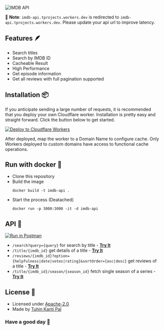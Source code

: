 ![IMDB API](https://user-images.githubusercontent.com/51857187/170807293-a52d8141-f743-4501-82e5-55e3d4286e61.jpg)

📖 **Note**: `imdb-api.tprojects.workers.dev` is redirected to `imdb-api.tprojects.workers.dev`. Please update your api url to improve latency.

## Features 🪶

- Search titles
- Search by IMDB ID
- Cacheable Result
- High Performance
- Get episode information
- Get all reviews with full pagination supported

## Installation 📦

If you anticipate sending a large number of requests, it is recommended that you deploy your own Cloudflare worker. Installation is pretty easy and straight forward. Click the button below to get started.

[![Deploy to Cloudflare Workers](https://deploy.workers.cloudflare.com/button)](https://deploy.workers.cloudflare.com/?url=https://github.com/tuhinpal/imdb-api)

After deployed, map the worker to a Domain Name to configure cache. Only Workers deployed to custom domains have access to functional cache operations.


## Run with docker 🐋

- Clone this repository
- Build the image
  ```
  docker build -t imdb-api .
  ```
- Start the process (Deatached)
  ```
  docker run -p 3000:3000 -it -d imdb-api
  ```

## API 📡

[![Run in Postman](https://run.pstmn.io/button.svg)](https://app.getpostman.com/run-collection/12162111-12f08f8e-a76b-4cf4-a7b9-17cb9f95dd82?action=collection%2Ffork&collection-url=entityId%3D12162111-12f08f8e-a76b-4cf4-a7b9-17cb9f95dd82%26entityType%3Dcollection%26workspaceId%3D7efe0056-efcd-49b1-bfd8-0854d36c1065)

- `/search?query={query}` for search by title - **[Try It](https://imdb-api.projects.thetuhin.com/search?query=Little%20Things)**
- `/title/{imdb_id}` get details of a title - **[Try It](https://imdb-api.projects.thetuhin.com/title/tt6522580)**
- `/reviews/{imdb_id}?option={helpfulness|date|votes|rating}&sortOrder={asc|desc}` get reviews of a title - **[Try It](https://imdb-api.projects.thetuhin.com/reviews/tt6522580?option=date&sortOrder=desc)**
- `/title/{imdb_id}/season/{season_id}` fetch single season of a series - **[Try It](https://imdb-api.projects.thetuhin.com/title/tt6522580/season/4)**

## License 🎯

- Licensed under [Apache-2.0](https://github.com/tuhinpal/imdb-api/blob/master/LICENSE)
- Made by [Tuhin Kanti Pal](https://github.com/tuhinpal)

### Have a good day 🤘
